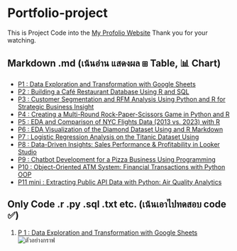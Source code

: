 # Portfolio-project
This is Project Code into the [My Profolio Website](https://phubordin.github.io/My-Portfolio-Website/) Thank you for your watching.

## Markdown .md (เน้นอ่าน แสดงผล ⊞ Table, 📊 Chart)
- [P1 : Data Exploration and Transformation with Google Sheets](P1-Data-Exploration-and-Transformation-with-Google-Sheets.md)
- [P2 : Building a Café Restaurant Database Using R and SQL](P2-Building-a-Café-Restaurant-Database-Using-R-and-SQL)
- [P3 : Customer Segmentation and RFM Analysis Using Python and R for Strategic Business Insight](P3-Customer-Segmentation-and-RFM-Analysis-Using-Python-and-R-for-Strategic-Business-Insight)
- [P4 : Creating a Multi-Round Rock-Paper-Scissors Game in Python and R](P4-Creating-a-Multi-Round-Rock-Paper-Scissors-Game-in-Python-and-R)
- [P5 : EDA and Comparison of NYC Flights Data (2013 vs. 2023) with R](P5-EDA-and-Comparison-of-NYC-Flights-Data-(2013-vs.-2023)-with-R)
- [P6 : EDA Visualization of the Diamond Dataset Using  and R Markdown](P6-EDA-Visualization-of-the-Diamond-Dataset-Using-and-R-Markdown)
- [P7 : Logistic Regression Analysis on the Titanic Dataset Using](P7-Logistic-Regression-Analysis-on-the-Titanic-Dataset-Using)
- [P8 : Data-Driven Insights: Sales Performance & Profitability in Looker Studio](P8-Data-Driven-Insights:-Sales-Performance-&-Profitability-in-Looker-Studio)
- [P9 : Chatbot Development for a Pizza Business Using  Programming](P9-Chatbot-Development-for-a-Pizza-Business-Using-Programming)
- [P10 : Object-Oriented ATM System: Financial Transactions with Python OOP](P10-Object-Oriented-ATM-System:-Financial-Transactions-with-Python-OOP)
- [P11 mini : Extracting Public API Data with Python: Air Quality Analytics](P11-mini-:-Extracting-Public-API-Data-with-Python:-Air-Quality-Analytics)

## Only Code .r .py .sql .txt etc. (เน้นเอาไปทดสอบ code ✅)
1.  [P 1 : Data Exploration and Transformation with Google Sheets](P1-Data-Exploration-and-Transformation-with-Google-Sheets.txt)
![ตัวอย่างกราฟ](https://upload.wikimedia.org/wikipedia/commons/9/92/Ggplot2_logo.png)







